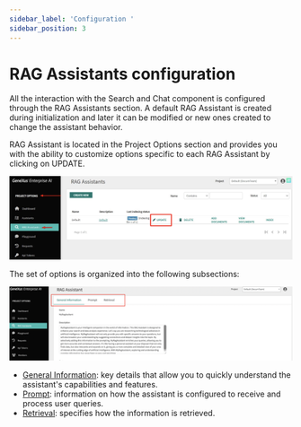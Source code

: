 ```yaml
---
sidebar_label: 'Configuration '
sidebar_position: 3
---
```


# RAG Assistants configuration

All the interaction with the Search and Chat component is configured through the RAG Assistants section. A default RAG Assistant is created during initialization and later it can be modified or new ones created to change the assistant behavior.

RAG Assistant is located in the Project Options section and provides you with the ability to customize options specific to each RAG Assistant by clicking on UPDATE.

![image](https://github.com/genexus-books/Saia/blob/0f16e652bdf4ffceea532534a11add6624cddcb2/saia-docs/assets/images/RAGAssistantsSection1.jpg?raw=true)

The set of options is organized into the following subsections:

![image](https://github.com/genexus-books/Saia/blob/10a282f8ccbd7fa85ed7c656b77f2800f8b43c83/saia-docs/assets/images/RAGAssistantsSection2.jpg?raw=true)

* [General Information](../RAG/GeneralInformation.md): key details that allow you to quickly understand the assistant's capabilities and features.
* [Prompt](../RAG/Prompt.md): information on how the assistant is configured to receive and process user queries.
* [Retrieval](../RAG/Retrieval.md): specifies how the information is retrieved. 
